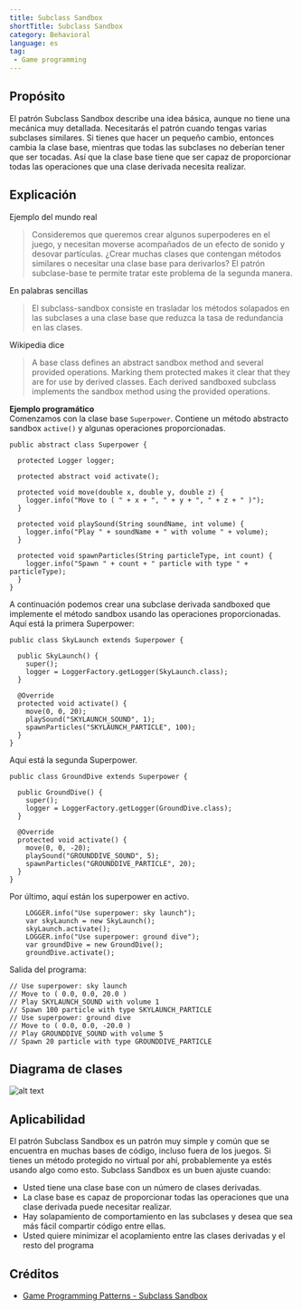 ```yaml
---  
title: Subclass Sandbox 
shortTitle: Subclass Sandbox 
category: Behavioral
language: es
tag:  
 - Game programming
---  
```


## Propósito 
El patrón Subclass Sandbox describe una idea básica, aunque no tiene una mecánica muy detallada. Necesitarás el patrón cuando tengas varias subclases similares. Si tienes que hacer un pequeño cambio, entonces cambia la clase base, mientras que todas las subclases no deberían tener que ser tocadas. Así que la clase base tiene que ser capaz de proporcionar todas las operaciones que una clase derivada necesita realizar.

## Explicación
Ejemplo del mundo real
> Consideremos que queremos crear algunos superpoderes en el juego, y necesitan moverse acompañados de un efecto de sonido y desovar partículas. ¿Crear muchas clases que contengan métodos similares o necesitar una clase base para derivarlos? El patrón subclase-base te permite tratar este problema de la segunda manera.

En palabras sencillas
> El subclass-sandbox consiste en trasladar los métodos solapados en las subclases a una clase base que reduzca la tasa de redundancia en las clases.

Wikipedia dice
> A base class defines an abstract sandbox method and several provided operations. Marking them protected makes it clear that they are for use by derived classes. Each derived sandboxed subclass implements the sandbox method using the provided operations.

**Ejemplo programático**  
Comenzamos con la clase base `Superpower`. Contiene un método abstracto sandbox `active()` y algunas operaciones proporcionadas.

```
public abstract class Superpower {

  protected Logger logger;

  protected abstract void activate();

  protected void move(double x, double y, double z) {
    logger.info("Move to ( " + x + ", " + y + ", " + z + " )");
  }

  protected void playSound(String soundName, int volume) {
    logger.info("Play " + soundName + " with volume " + volume);
  }

  protected void spawnParticles(String particleType, int count) {
    logger.info("Spawn " + count + " particle with type " + particleType);
  }
}
```
A continuación podemos crear una subclase derivada sandboxed que implemente el método sandbox usando las operaciones proporcionadas. Aquí está la primera Superpower:
```
public class SkyLaunch extends Superpower {

  public SkyLaunch() {
    super();
    logger = LoggerFactory.getLogger(SkyLaunch.class);
  }

  @Override
  protected void activate() {
    move(0, 0, 20);
    playSound("SKYLAUNCH_SOUND", 1);
    spawnParticles("SKYLAUNCH_PARTICLE", 100);
  }
}
```
Aquí está la segunda Superpower.
```
public class GroundDive extends Superpower {

  public GroundDive() {
    super();
    logger = LoggerFactory.getLogger(GroundDive.class);
  }

  @Override
  protected void activate() {
    move(0, 0, -20);
    playSound("GROUNDDIVE_SOUND", 5);
    spawnParticles("GROUNDDIVE_PARTICLE", 20);
  }
}
```
Por último, aquí están los superpower en activo.
```
    LOGGER.info("Use superpower: sky launch");
    var skyLaunch = new SkyLaunch();
    skyLaunch.activate();
    LOGGER.info("Use superpower: ground dive");
    var groundDive = new GroundDive();
    groundDive.activate();
```
Salida del programa:
```
// Use superpower: sky launch
// Move to ( 0.0, 0.0, 20.0 )
// Play SKYLAUNCH_SOUND with volume 1
// Spawn 100 particle with type SKYLAUNCH_PARTICLE
// Use superpower: ground dive
// Move to ( 0.0, 0.0, -20.0 )
// Play GROUNDDIVE_SOUND with volume 5
// Spawn 20 particle with type GROUNDDIVE_PARTICLE
```
## Diagrama de clases
![alt text](./etc/subclass-sandbox.urm.png "Subclass Sandbox pattern class diagram")
  
## Aplicabilidad
El patrón Subclass Sandbox es un patrón muy simple y común que se encuentra en muchas bases de código, incluso fuera de los juegos. Si tienes un método protegido no virtual por ahí, probablemente ya estés usando algo como esto. Subclass Sandbox es un buen ajuste cuando:

- Usted tiene una clase base con un número de clases derivadas.
- La clase base es capaz de proporcionar todas las operaciones que una clase derivada puede necesitar realizar.
- Hay solapamiento de comportamiento en las subclases y desea que sea más fácil compartir código entre ellas.
- Usted quiere minimizar el acoplamiento entre las clases derivadas y el resto del programa
  
## Créditos 
  
* [Game Programming Patterns - Subclass Sandbox](https://gameprogrammingpatterns.com/subclass-sandbox.html)
